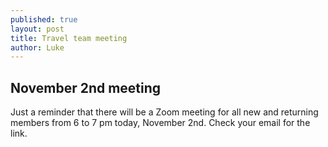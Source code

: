 ```yaml
---
published: true
layout: post
title: Travel team meeting
author: Luke
---
```

## November 2nd meeting
Just a reminder that there will be a Zoom meeting for all new and returning members from 6 to 7 pm today, November 2nd. Check your email for the link.
